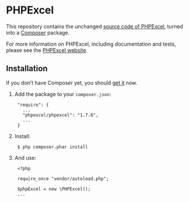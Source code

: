 # PHPExcel

This repository contains the unchanged [source code of PHPExcel](http://phpexcel.codeplex.com), 
turned into a [Composer](http://getcomposer.org) package. 

For more information on PHPExcel, including documentation and tests, please see the [PHPExcel website](http://phpexcel.codeplex.com).

## Installation 

If you don’t have Composer yet, you should [get it](http://getcomposer.org) now.

1. Add the package to your `composer.json`:

        "require": {
          ...
          "phpexcel/phpexcel": "1.7.6",
          ...
        }

2. Install:

        $ php composer.phar install

3. And use:

		<?php 
		
		require_once "vendor/autoload.php";
		
		$phpExcel = new \PHPExcel();
		...
	
